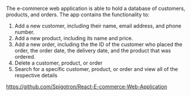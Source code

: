 The e-commerce web application is able to hold a database of customers, products, and orders. The app contains the functionality to:

1. Add a new customer, including their name, email address, and phone number.
2. Add a new product, including its name and price.
3. Add a new order, including the the ID of the customer who placed the order, the order date, the delivery date, and the product that was ordered.
4. Delete a customer, product, or order
5. Search for a specific customer, product, or order and view all of the respective details

https://github.com/Spigotron/React-E-commerce-Web-Application